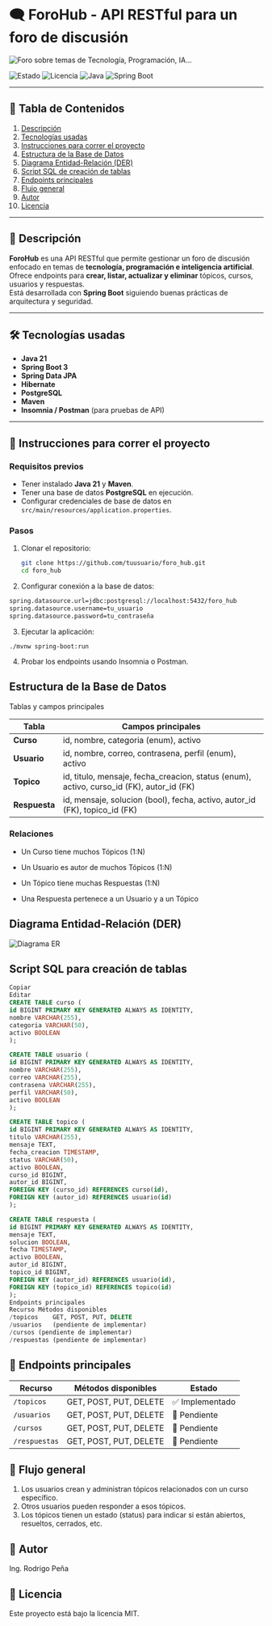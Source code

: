 
# 🗨️ ForoHub - API RESTful para un foro de discusión

![Foro sobre temas de Tecnología, Programación, IA...](docs/assets/58974.jpg)

![Estado](https://img.shields.io/badge/Estado-En%20desarrollo-green)
![Licencia](https://img.shields.io/badge/Licencia-MIT-blue)
![Java](https://img.shields.io/badge/Java-21-orange)
![Spring Boot](https://img.shields.io/badge/Spring%20Boot-3.0-brightgreen)

---

## 📑 Tabla de Contenidos
1. [Descripción](#descripción)
2. [Tecnologías usadas](#tecnologías-usadas)
3. [Instrucciones para correr el proyecto](#instrucciones-para-correr-el-proyecto)
4. [Estructura de la Base de Datos](#estructura-de-la-base-de-datos)
5. [Diagrama Entidad-Relación (DER)](#diagrama-entidad-relación-der)
6. [Script SQL de creación de tablas](#script-sql-para-creación-de-tablas)
7. [Endpoints principales](#endpoints-principales)
8. [Flujo general](#flujo-general)
9. [Autor](#autor)
10. [Licencia](#licencia)

---

## 📌 Descripción

**ForoHub** es una API RESTful que permite gestionar un foro de discusión enfocado en temas de **tecnología, programación e inteligencia artificial**.  
Ofrece endpoints para **crear, listar, actualizar y eliminar** tópicos, cursos, usuarios y respuestas.  
Está desarrollada con **Spring Boot** siguiendo buenas prácticas de arquitectura y seguridad.

---

## 🛠 Tecnologías usadas

- **Java 21**
- **Spring Boot 3**
- **Spring Data JPA**
- **Hibernate**
- **PostgreSQL**
- **Maven**
- **Insomnia / Postman** (para pruebas de API)

---

## 🚀 Instrucciones para correr el proyecto

### Requisitos previos
- Tener instalado **Java 21** y **Maven**.
- Tener una base de datos **PostgreSQL** en ejecución.
- Configurar credenciales de base de datos en `src/main/resources/application.properties`.

### Pasos
1. Clonar el repositorio:
   ```bash
   git clone https://github.com/tuusuario/foro_hub.git
   cd foro_hub
2. Configurar conexión a la base de datos:
```bash
spring.datasource.url=jdbc:postgresql://localhost:5432/foro_hub
spring.datasource.username=tu_usuario
spring.datasource.password=tu_contraseña
```
3. Ejecutar la aplicación:
```
./mvnw spring-boot:run
```
4. Probar los endpoints usando Insomnia o Postman.

## Estructura de la Base de Datos
Tablas y campos principales

| Tabla         | Campos principales                                                                          |
| ------------- | ------------------------------------------------------------------------------------------- |
| **Curso**     | id, nombre, categoria (enum), activo                                                        |
| **Usuario**   | id, nombre, correo, contrasena, perfil (enum), activo                                       |
| **Topico**    | id, titulo, mensaje, fecha\_creacion, status (enum), activo, curso\_id (FK), autor\_id (FK) |
| **Respuesta** | id, mensaje, solucion (bool), fecha, activo, autor\_id (FK), topico\_id (FK)                |

### Relaciones
- Un Curso tiene muchos Tópicos (1:N)

- Un Usuario es autor de muchos Tópicos (1:N)

- Un Tópico tiene muchas Respuestas (1:N)

- Una Respuesta pertenece a un Usuario y a un Tópico


## Diagrama Entidad-Relación (DER)

![Diagrama ER](docs/assets/foro_hub_erd.png)


## Script SQL para creación de tablas

```sql
Copiar
Editar
CREATE TABLE curso (
id BIGINT PRIMARY KEY GENERATED ALWAYS AS IDENTITY,
nombre VARCHAR(255),
categoria VARCHAR(50),
activo BOOLEAN
);

CREATE TABLE usuario (
id BIGINT PRIMARY KEY GENERATED ALWAYS AS IDENTITY,
nombre VARCHAR(255),
correo VARCHAR(255),
contrasena VARCHAR(255),
perfil VARCHAR(50),
activo BOOLEAN
);

CREATE TABLE topico (
id BIGINT PRIMARY KEY GENERATED ALWAYS AS IDENTITY,
titulo VARCHAR(255),
mensaje TEXT,
fecha_creacion TIMESTAMP,
status VARCHAR(50),
activo BOOLEAN,
curso_id BIGINT,
autor_id BIGINT,
FOREIGN KEY (curso_id) REFERENCES curso(id),
FOREIGN KEY (autor_id) REFERENCES usuario(id)
);

CREATE TABLE respuesta (
id BIGINT PRIMARY KEY GENERATED ALWAYS AS IDENTITY,
mensaje TEXT,
solucion BOOLEAN,
fecha TIMESTAMP,
activo BOOLEAN,
autor_id BIGINT,
topico_id BIGINT,
FOREIGN KEY (autor_id) REFERENCES usuario(id),
FOREIGN KEY (topico_id) REFERENCES topico(id)
);
Endpoints principales
Recurso Métodos disponibles
/topicos    GET, POST, PUT, DELETE
/usuarios   (pendiente de implementar)
/cursos (pendiente de implementar)
/respuestas (pendiente de implementar)
```
## 🔗 Endpoints principales
| Recurso       | Métodos disponibles    | Estado         |
| ------------- | ---------------------- | -------------- |
| `/topicos`    | GET, POST, PUT, DELETE | ✅ Implementado |
| `/usuarios`   | GET, POST, PUT, DELETE | 🚧 Pendiente   |
| `/cursos`     | GET, POST, PUT, DELETE | 🚧 Pendiente   |
| `/respuestas` | GET, POST, PUT, DELETE | 🚧 Pendiente   |

## 🔄 Flujo general
1. Los usuarios crean y administran tópicos relacionados con un curso específico.
2. Otros usuarios pueden responder a esos tópicos.
3. Los tópicos tienen un estado (status) para indicar si están abiertos, resueltos, cerrados, etc.

## 👤 Autor
Ing. Rodrigo Peña

## 📜 Licencia
Este proyecto está bajo la licencia MIT.



